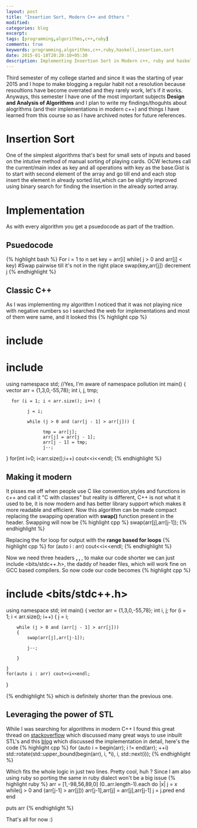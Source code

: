 ```yaml
---
layout: post
title: "Insertion Sort, Modern C++ and Others "
modified:
categories: blog
excerpt:
tags: [programming,algorithms,c++,ruby]
comments: true
keywords: programming,algorithms,c++,ruby,haskell,insertion,sort
date: 2015-01-18T20:20:10+05:30
description: Implementing Insertion Sort in Modern c++, ruby and haskell
---
```


Third semester of my college started and since it was the starting of year 2015 and I hope to make blogging a regular habit not a resolution because resoultions have become overrated and they rarely work, let's if it works. Anyways, this semester I have one of the most important subjects **Design and Analysis of Algorithms** and I plan to write my findings/thoguhts about alogrithms (and their implementations in modern c++) and things I have learned from this course so as I have archived notes for future references.

# Insertion Sort

One of the simplest algorithms that's best for small sets of inputs and based on the intutive method of manual sorting of playing cards. OCW lectures call the current/main index as key and all operations with key as the base.Gist is to start with second element of the array and go till end and each stop insert the element in already sorted list,which can be slightly improved using binary search for finding the insertion in the already sorted array.

# Implementation

As with every algorithm you get a psuedocode as part of the tradtion.

## Psuedocode
{% highlight bash %}
For i = 1 to n
   set key = arr[i]
   while( j > 0 and arr[j] < key) #Swap pairwise till it's not in the right place
        swap(key,arr[j])
        decrement j
{% endhighlight %}


## Classic C++

As I was implementing my algorithm I noticed that it was not playing nice with negative numbers so I searched the web for implementations and most of them were same, and it looked this 
{% highlight cpp %}
 # include <iostream>
 # include <vector> 
 using namespace std; //Yes, I'm aware of namespace pollution
 int main()
 {
vector<int> arr = {1,3,0,-55,78};
int i, j, tmp;

      for (i = 1; i < arr.size(); i++) {

            j = i;

            while (j > 0 and (arr[j - 1] > arr[j])) {

                  tmp = arr[j];
                  arr[j] = arr[j - 1];
                  arr[j - 1] = tmp;
                  j--;
}
for(int i=0; i<arr.size();i++)
   cout<<i<<endl;
{% endhighlight %}

## Making it modern

It pisses me off when people use C like convention,styles and functions in c++ and call it "C with classes" but reality is different, C++ is not what it used to be, it is now modern and has better library support which makes it more readable and efficient. Now this algorithm can be made compact replacing the swapping operation with **swap()** function present in the <algorithm> header. Swapping will now be 
{% highlight cpp %}
 swap(arr[j],arr[j-1]);
{% endhighlight %}

Replacing the for loop for output with the **range based for loops** 
{% highlight cpp %}
 for (auto i : arr)
         cout<<i<<endl;
{% endhighlight %}

Now we need three headers **<iostream>, <vector>, <algorithm>**, to make our code shorter we can just include <bits/stdc++.h>, the daddy of header files, which will work fine on GCC based compilers. So now code our code becomes
{% highlight cpp %}
 # include <bits/stdc++.h>
using namespace std;
int main()
{
    vector<int> arr = {1,3,0,-55,78};
    int i, j;
    for (i = 1; i < arr.size(); i++)
    {
        j = i;

        while (j > 0 and (arr[j - 1] > arr[j]))
        {
            swap(arr[j],arr[j-1]);

            j--;

        }

    }
    for(auto i : arr) cout<<i<<endl;
}

{% endhighlight %}
 which is definitely shorter than the previous one.

## Leveraging the power of STL
 While I was searching for algorithms in modern C++ I found this great thread on [stackoverflow](http://stackoverflow.com/questions/24650626/how-to-implement-classic-sorting-algorithms-in-modern-c) which discussed many great ways to use inbuilt STL's and this [blog](http://www.bfilipek.com/2014/12/top-5-beautiful-c-std-algorithms.html#insert) which discussed the implementation in detail, here's the code 
{% highlight cpp %}
for (auto i = begin(arr); i != end(arr); ++i)
    std::rotate(std::upper_bound(begin(arr), i, *i), i, std::next(i));
{% endhighlight %}

Which fits the whole logic in just two lines. Pretty cool, huh ?
Since I am also using ruby so porting the same in ruby dialect won't be a big issue
{% highlight ruby %}
    arr = [1,-98,56,89,0]
    (0..arr.length-1).each do |x|
      j = x
         while(j > 0 and (arr[j-1] > arr[j]))
              arr[j-1],arr[j] = arr[j],arr[j-1]
              j = j.pred
      end
end

puts arr
{% endhighlight %}

That's all for now :)
